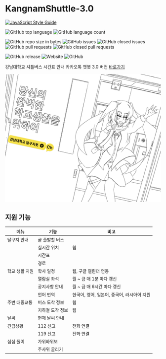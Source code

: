 # KangnamShuttle-3.0

[![JavaScript Style Guide](https://img.shields.io/badge/code_style-standard-brightgreen.svg)](https://standardjs.com)

![GitHub top language](https://img.shields.io/github/languages/top/stories2/KangnamShuttle-3.0.svg) ![GitHub language count](https://img.shields.io/github/languages/count/stories2/KangnamShuttle-3.0.svg)

![GitHub repo size in bytes](https://img.shields.io/github/repo-size/stories2/KangnamShuttle-3.0.svg) ![GitHub issues](https://img.shields.io/github/issues-raw/stories2/KangnamShuttle-3.0.svg) ![GitHub closed issues](https://img.shields.io/github/issues-closed-raw/stories2/KangnamShuttle-3.0.svg) ![GitHub pull requests](https://img.shields.io/github/issues-pr-raw/stories2/KangnamShuttle-3.0.svg) ![GitHub closed pull requests](https://img.shields.io/github/issues-pr-closed-raw/stories2/KangnamShuttle-3.0.svg)

![GitHub release](https://img.shields.io/github/release/stories2/KangnamShuttle-3.0.svg) ![Website](https://img.shields.io/website-up-down-green-red/https/kangnamshuttle3.firebaseapp.com.svg) ![GitHub](https://img.shields.io/github/license/stories2/KangnamShuttle-3.0.svg)

강남대학교 셔틀버스 시간표 안내 카카오톡 챗봇 3.0 버전 [바로가기](http://pf.kakao.com/_wkxjxoxl)

[![KangnamShuttle-3.0](./banner202001.JPG)](https://www.youtube.com/watch?v=mguP1YW3HZQ)

## 지원 기능

| 메뉴  | 기능  | 비고  |
|---|---|---|
| 달구지 안내 | 곧 출발할 버스  |   |
|   | 실시간 위치  | 웹  |
|   | 시간표  |   |
|   | 경로  |   |
| 학교 생활 지원  | 학사 일정  | 웹, 구글 캘린더 연동  |
|   | 열람실 좌석  | 월 ~ 금 매 1분 마다 갱신  |
|   | 공지사항 안내  | 월 ~ 금 매 6시간 마다 갱신  |
|   | 언어 번역  | 한국어, 영어, 일본어, 중국어, 러시아어 지원  |
| 주변 대중교통  | 버스 도착 정보  | 웹  |
|   | 지하철 도착 정보 | 웹  |
| 날씨  | 현재 날씨 안내  |   |
| 긴급상황  | 112 신고  | 전화 연결  |
|   | 119 신고  | 전화 연결  |
| 심심 풀이  | 가위바위보  |   |
|   | 주사위 굴리기  |   |